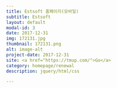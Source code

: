 ```yaml
---
title: Estsoft 홈페이지(모바일)
subtitle: Estsoft
layout: default
modal-id: 3
date: 2017-12-31
img: 172131.jpg
thumbnail: 172131.png
alt: image-alt
project-date: 2017-12-31
site: <a href="https://tmup.com/">Go</a>
category: homepage/renewal
description: jquery/html/css

---
```


